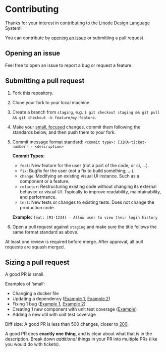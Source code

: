 # Contributing

Thanks for your interest in contributing to the Linode Design Language System!

You can contribute by [opening an issue](https://github.com/linode/design-language-system/issues/new) or submitting a pull request.

## Opening an issue

Feel free to open an issue to report a bug or request a feature.

## Submitting a pull request

1. Fork this repository.
2. Clone your fork to your local machine.
3. Create a branch from `staging`, e.g. `$ git checkout staging && git pull && git checkout -b feature/my-feature`.
4. Make your [small, focused](#sizing-a-pull-request) changes, commit them following the standards below, and then push them to your fork.
5. Commit message format standard: `<commit type>: [JIRA-ticket-number] - <description>`

    **Commit Types:**
    - `feat`: New feature for the user (not a part of the code, or ci, ...).
    - `fix`: Bugfix for the user (not a fix to build something, ...).
    - `change`: Modifying an existing visual UI instance. Such as a component or a feature.
    - `refactor`: Restructuring existing code without changing its external behavior or visual UI. Typically to improve readability, maintainability, and performance.
    - `test`: New tests or changes to existing tests. Does not change the production code.

    **Example:** `feat: [M3-1234] - Allow user to view their login history`

6. Open a pull request against `staging` and make sure the title follows the same format standard as above.

At least one review is required before merge. After approval, all pull requests are squash merged.

## Sizing a pull request

A good PR is small.

Examples of ‘small’:

- Changing a docker file
- Updating a dependency ([Example 1](https://github.com/linode/manager/pull/10291), [Example 2](https://github.com/linode/manager/pull/10212))
- Fixing 1 bug ([Example 1](https://github.com/linode/manager/pull/10583), [Example 2](https://github.com/linode/manager/pull/9726))
- Creating 1 new component with unit test coverage ([Example](https://github.com/linode/manager/pull/9520))
- Adding a new util with unit test coverage

Diff size: A good PR is less than 500 changes, closer to [200](https://github.com/google/eng-practices/blob/master/review/developer/small-cls.md).

A good PR does **exactly one thing**, and is clear about what that is in the description.
Break down *additional* things in your PR into multiple PRs (like you would do with tickets).

